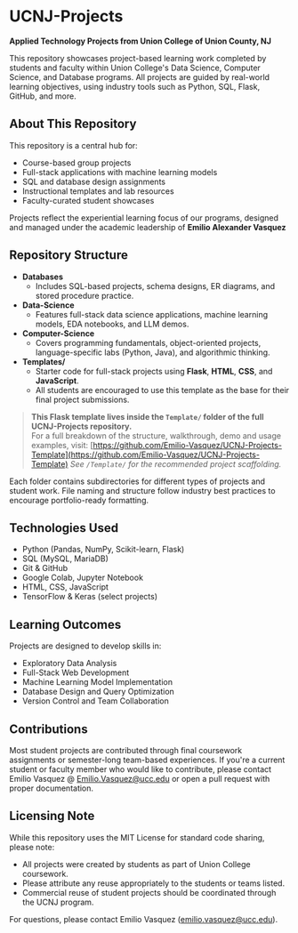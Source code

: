 # **UCNJ-Projects**

**Applied Technology Projects from Union College of Union County, NJ**

This repository showcases project-based learning work completed by students and faculty within Union College's Data Science, Computer Science, and Database programs. All projects are guided by real-world learning objectives, using industry tools such as Python, SQL, Flask, GitHub, and more.

## **About This Repository**

This repository is a central hub for:
- Course-based group projects
- Full-stack applications with machine learning models
- SQL and database design assignments
- Instructional templates and lab resources
- Faculty-curated student showcases

Projects reflect the experiential learning focus of our programs, designed and managed under the academic leadership of **Emilio Alexander Vasquez**

## **Repository Structure**

- **Databases**
  - Includes SQL-based projects, schema designs, ER diagrams, and stored procedure practice.
- **Data-Science**
  - Features full-stack data science applications, machine learning models, EDA notebooks, and LLM demos.
- **Computer-Science**
  - Covers programming fundamentals, object-oriented projects, language-specific labs (Python, Java), and algorithmic thinking.
- **Templates/**
  - Starter code for full-stack projects using **Flask**, **HTML**, **CSS**, and **JavaScript**.
  - All students are encouraged to use this template as the base for their final project submissions.

> **This Flask template lives inside the `Template/` folder of the full UCNJ-Projects repository.**  
> For a full breakdown of the structure, walkthrough, demo and usage examples, visit:
> [https://github.com/Emilio-Vasquez/UCNJ-Projects-Template](https://github.com/Emilio-Vasquez/UCNJ-Projects-Template)
> *See `/Template/` for the recommended project scaffolding.*

Each folder contains subdirectories for different types of projects and student work. File naming and structure follow industry best practices to encourage portfolio-ready formatting.

## **Technologies Used**

- Python (Pandas, NumPy, Scikit-learn, Flask)
- SQL (MySQL, MariaDB)
- Git & GitHub
- Google Colab, Jupyter Notebook
- HTML, CSS, JavaScript
- TensorFlow & Keras (select projects)

## **Learning Outcomes**

Projects are designed to develop skills in:
- Exploratory Data Analysis
- Full-Stack Web Development
- Machine Learning Model Implementation
- Database Design and Query Optimization
- Version Control and Team Collaboration

## **Contributions**

Most student projects are contributed through final coursework assignments or semester-long team-based experiences. If you're a current student or faculty member who would like to contribute, please contact Emilio Vasquez @ Emilio.Vasquez@ucc.edu or open a pull request with proper documentation.

## **Licensing Note**

While this repository uses the MIT License for standard code sharing, please note:
- All projects were created by students as part of Union College coursework.
- Please attribute any reuse appropriately to the students or teams listed.
- Commercial reuse of student projects should be coordinated through the UCNJ program.

For questions, please contact Emilio Vasquez (emilio.vasquez@ucc.edu).
